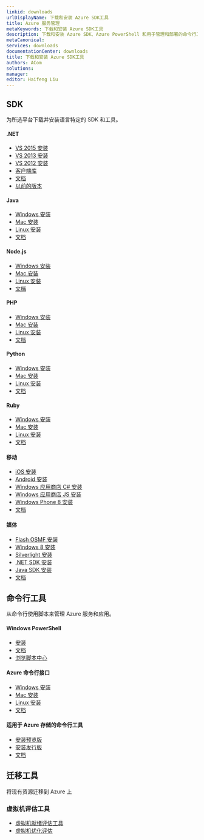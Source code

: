 ```yaml
---
linkid: downloads
urlDisplayName: 下载和安装 Azure SDK工具
title: Azure 服务管理
metaKeywords: 下载和安装 Azure SDK工具
description: 下载和安装 Azure SDK、Azure PowerShell 和用于管理和部署的命令行工具
metaCanonical: 
services: downloads
documentationCenter: downloads
title: 下载和安装 Azure SDK工具
authors: ACom
solutions: 
manager: 
editor: Haifeng Liu
---
```


<div>
  <h2>SDK</h2>
  <p>为所选平台下载并安装语言特定的 SDK 和工具。</p>
</div>
<div>
  <div>
    <h4>.NET</h4>
    <ul>
      <li><a href="http://go.microsoft.com/fwlink/?linkid=518003&amp;clcid=0x804">VS 2015 安装</a></li>
      <li><a href="http://go.microsoft.com/fwlink/p/?linkid=323510&amp;clcid=0x804">VS 2013 安装</a></li>
      <li><a href="http://go.microsoft.com/fwlink/p/?linkid=323511&amp;clcid=0x804">VS 2012 安装</a></li>
      <li><a href="http://go.microsoft.com/fwlink/?linkid=234674&amp;clcid=0x804">客户端库</a></li>
      <li><a href="http://azure.microsoft.com/zh-cn/develop/net/">文档</a></li>
      <li><a href="http://azure.microsoft.com/zh-cn/downloads/archive-net-downloads/">以前的版本</a></li>
    </ul>
  </div>
  <div>
    <h4>Java</h4>
    <ul>
      <li><a href="http://azure.microsoft.com/zh-cn/develop/java/java-home/download-for-windows/">Windows 安装</a></li>
      <li><a href="http://azure.microsoft.com/zh-cn/develop/java/java-home/download-for-mac/">Mac 安装</a></li>
      <li><a href="http://azure.microsoft.com/zh-cn/develop/java/java-home/download-for-linux/">Linux 安装</a></li>
      <li><a href="http://azure.microsoft.com/zh-cn/develop/java/">文档</a></li>
    </ul>
  </div>
  <div>
    <h4>Node.js</h4>
    <ul>
      <li><a href="http://go.microsoft.com/fwlink/?linkid=254279&amp;clcid=0x804">Windows 安装</a></li>
      <li><a href="http://go.microsoft.com/fwlink/?linkid=253471&amp;clcid=0x804">Mac 安装</a></li>
      <li><a href="http://go.microsoft.com/fwlink/?linkid=253472&amp;clcid=0x804">Linux 安装</a></li>
      <li><a href="http://azure.microsoft.com/zh-cn/develop/nodejs/">文档</a></li>
    </ul>
  </div>
  <div>
    <h4>PHP</h4>
    <ul>
      <li><a href="http://go.microsoft.com/fwlink/?linkid=254280&amp;clcid=0x804">Windows 安装</a></li>
      <li><a href="http://go.microsoft.com/fwlink/?linkid=253471&amp;clcid=0x804">Mac 安装</a></li>
      <li><a href="http://go.microsoft.com/fwlink/?linkid=253472&amp;clcid=0x804">Linux 安装</a></li>
      <li><a href="http://azure.microsoft.com/zh-cn/develop/php/">文档</a></li>
    </ul>
  </div>
</div>
<div>
  <div>
    <h4>Python</h4>
    <ul>
      <li><a href="http://go.microsoft.com/fwlink/?linkid=254281&amp;clcid=0x804">Windows 安装</a></li>
      <li><a href="http://go.microsoft.com/fwlink/?linkid=253471&amp;clcid=0x804">Mac 安装</a></li>
      <li><a href="http://go.microsoft.com/fwlink/?linkid=253472&amp;clcid=0x804">Linux 安装</a></li>
      <li><a href="http://azure.microsoft.com/zh-cn/develop/python/">文档</a></li>
    </ul>
  </div>
  <div>
    <h4>Ruby</h4>
    <ul>
      <li><a href="http://go.microsoft.com/fwlink/?linkid=296417&amp;clcid=0x804">Windows 安装</a></li>
      <li><a href="http://go.microsoft.com/fwlink/?linkid=253471&amp;clcid=0x804">Mac 安装</a></li>
      <li><a href="http://go.microsoft.com/fwlink/?linkid=253472&amp;clcid=0x804">Linux 安装</a></li>
      <li><a href="http://azure.microsoft.com/zh-cn/develop/ruby/">文档</a></li>
    </ul>
  </div>
  <div>
    <h4>移动</h4>
    <ul>
      <li><a href="https://go.microsoft.com/fwLink/p/?LinkID=266533">iOS 安装</a></li>
      <li><a href="https://go.microsoft.com/fwLink/?LinkID=280126">Android 安装</a></li>
      <li><a href="http://nuget.org/packages/WindowsAzure.MobileServices/">Windows 应用商店 C# 安装</a></li>
      <li><a href="http://nuget.org/packages/WindowsAzure.MobileServices.WinJS/">Windows 应用商店 JS 安装</a></li>
      <li><a href="http://nuget.org/packages/WindowsAzure.MobileServices/">Windows Phone 8 安装</a></li>
      <li><a href="http://azure.microsoft.com/zh-cn/develop/mobile/">文档</a></li>
    </ul>
  </div>
  <div>
    <h4>媒体</h4>
    <ul>
      <li><a href="http://go.microsoft.com/fwlink/?linkid=299854&amp;clcid=0x804">Flash OSMF 安装</a></li>
      <li><a href="http://playerframework.codeplex.com/releases/view/97333">Windows 8 安装</a></li>
      <li><a href="http://smf.codeplex.com/releases/view/88970">Silverlight 安装</a></li>
      <li><a href="http://nuget.org/packages/windowsazure.mediaservices">.NET SDK 安装</a></li>
      <li><a href="https://github.com/windowsazure/azure-sdk-for-java">Java SDK 安装</a></li>
      <li><a href="http://azure.microsoft.com/zh-cn/develop/media-services/">文档</a></li>
    </ul>
  </div>
</div>
<div>
  <h2>命令行工具</h2>
  <p>从命令行使用脚本来管理 Azure 服务和应用。</p>
</div>
<div>
  <div>
    <h4>Windows PowerShell</h4>
    <ul>
      <li><a href="http://go.microsoft.com/?linkid=9811175&amp;clcid=0x804">安装</a></li>
      <li><a href="../articles/powershell-install-configure.md">文档</a></li>
      <li><a href="/zh-cn/documentation/scripts/">浏览脚本中心</a></li>
    </ul>
  </div>
  <div>
    <h4>Azure 命令行接口</h4>
    <ul>
      <li><a href="http://go.microsoft.com/?linkid=9828653&amp;clcid=0x804">Windows 安装</a></li>
      <li><a href="http://go.microsoft.com/fwlink/?linkid=253471&amp;clcid=0x804">Mac 安装</a></li>
      <li><a href="http://go.microsoft.com/fwlink/?linkid=253472&amp;clcid=0x804">Linux 安装</a></li>
      <li><a href="../articles/xplat-cli-install.md">文档</a></li>
    </ul>
  </div>
  <div>
    <h4>适用于 Azure 存储的命令行工具</h4>
    <ul>
      <li><a href="http://aka.ms/downloadazcopypr">安装预览版</a></li>
      <li><a href="http://aka.ms/downloadazcopy">安装发行版</a></li>
      <li><a href="http://aka.ms/azcopy">文档</a></li>
    </ul>
  </div>
</div>
<div>
  <h2>迁移工具</h2>
  <p>将现有资源迁移到 Azure 上</p>
</div>
<div>
  <div>
    <h3>虚拟机评估工具</h3>
    <ul>
      <li><a href="http://azure.microsoft.com/zh-cn/downloads/vm-readiness-assessment/">虚拟机就绪评估工具</a></li>
      <li><a href="http://azure.microsoft.com/zh-cn/downloads/vm-optimization-assessment/">虚拟机优化评估</a></li>
    </ul>
  </div>
  <div style="display:none">
    <h3> Web 应用迁移助手</h3>
    <ul>
      <li><a href="http://go.microsoft.com/?linkid=9863189&amp;clcid=0x804">安装</a></li>
      <li><a href="http://azure.microsoft.com/zh-cn/downloads/migration-assistant/">文档</a></li>
    </ul>
  </div>
</div>